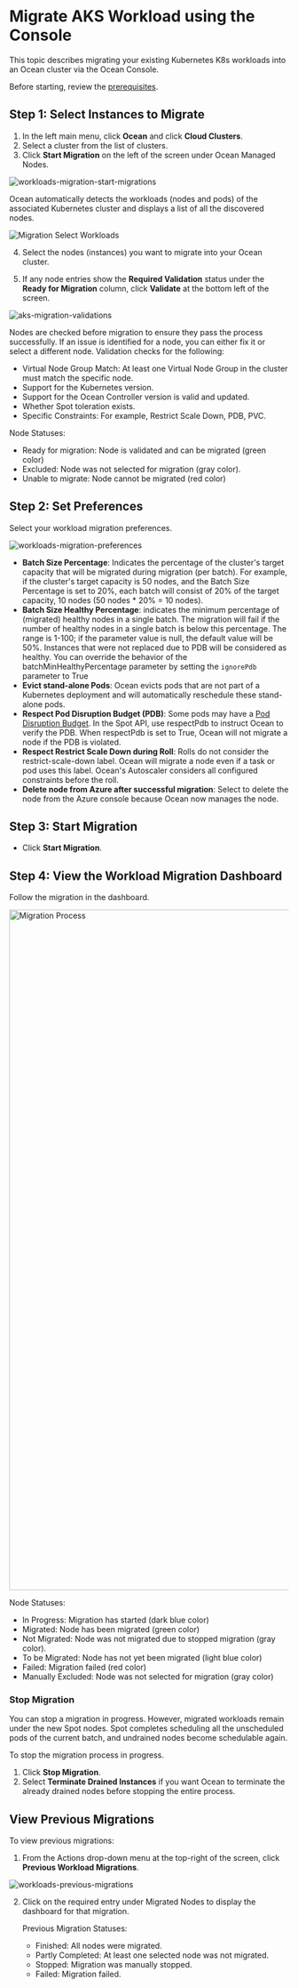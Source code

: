 #  Migrate AKS Workload using the Console

This topic describes migrating your existing Kubernetes K8s workloads into an Ocean cluster via the Ocean Console.

Before starting, review the [prerequisites](https://docs.spot.io/ocean/tutorials/migrate-workload-aks?id=prerequisites).

##  Step 1: Select Instances to Migrate

1.  In the left main menu, click **Ocean** and click **Cloud Clusters**.
2.  Select a cluster from the list of clusters.
3.  Click **Start Migration** on the left of the screen under Ocean Managed Nodes. 

![workloads-migration-start-migrations](https://github.com/spotinst/help/assets/159915991/998bb5f0-cdd8-4461-bd66-224df9a28590)

Ocean automatically detects the workloads (nodes and pods) of the associated Kubernetes cluster and displays a list of all the discovered nodes.

![Migration Select Workloads](https://github.com/spotinst/help/assets/159915991/72684d91-4b32-4892-a167-0455bfb1fabc)

4.  Select the nodes (instances) you want to migrate into your Ocean cluster.

5.  If any node entries show the **Required Validation** status under the **Ready for Migration** column, click **Validate** at the bottom left of the screen.

![aks-migration-validations](https://github.com/user-attachments/assets/c0e4f51f-2de8-4dce-8670-3f8a824641b6)

Nodes are checked before migration to ensure they pass the process successfully. If an issue is identified for a node, you can either fix it or select a different node. 
Validation checks for the following:
*  Virtual Node Group Match: At least one Virtual Node Group in the cluster must match the specific node.
*  Support for the Kubernetes version.
*  Support for the Ocean Controller version is valid and updated.
*  Whether Spot toleration exists.
*  Specific Constraints: For example, Restrict Scale Down, PDB, PVC.

Node Statuses:

*   Ready for migration: Node is validated and can be migrated (green color)
*   Excluded: Node was not selected for migration (gray color).
*   Unable to migrate: Node cannot be migrated (red color)

##  Step 2: Set Preferences

Select your workload migration preferences.

![workloads-migration-preferences](https://github.com/spotinst/help/assets/159915991/5ba5714c-88f8-478b-9d56-9ad048d543b4)


*  **Batch Size Percentage**: Indicates the percentage of the cluster's target capacity that will be migrated during migration (per batch). For example, if the cluster's target capacity is 50 nodes, and the Batch Size Percentage is set to 20%, each batch will consist of 20% of the target capacity, 10 nodes (50 nodes * 20% = 10 nodes).   
*  **Batch Size Healthy Percentage**: indicates the minimum percentage of (migrated) healthy nodes in a single batch.
The migration will fail if the number of healthy nodes in a single batch is below this percentage. The range is 1-100; if the parameter value is null, the default value will be 50%. Instances that were not replaced due to PDB will be considered as healthy. 
  You can override the behavior of the batchMinHealthyPercentage parameter by setting the `ignorePdb` parameter to True 
*  **Evict stand-alone Pods**: Ocean evicts pods that are not part of a Kubernetes deployment and will automatically reschedule these stand-alone pods.
*  **Respect Pod Disruption Budget (PDB)**: Some pods may have a [Pod Disruption Budget](https://kubernetes.io/docs/concepts/workloads/pods/disruptions/#pod-disruption-budgets). In the Spot API, use respectPdb to instruct Ocean to verify the PDB. When respectPdb is set to True, Ocean will not migrate a node if the PDB is violated. 
*  **Respect Restrict Scale Down during Roll**: Rolls do not consider the restrict-scale-down label. Ocean will migrate a node even if a task or pod uses this label. Ocean's Autoscaler considers all configured constraints before the roll.
*  **Delete node from Azure after successful migration**: Select to delete the node from the Azure console because Ocean now manages the node.


##  Step 3: Start Migration

*  Click **Start Migration**.

##  Step 4: View the Workload Migration Dashboard

Follow the migration in the dashboard.

<img width="1224" alt="Migration Process" src="https://github.com/spotinst/help/assets/159915991/1fc07669-40d4-4505-8765-1756fc46b79f">

Node Statuses:

*  In Progress: Migration has started (dark blue color)
*  Migrated: Node has been migrated (green color)
*  Not Migrated: Node was not migrated due to stopped migration (gray color).
*  To be Migrated: Node has not yet been migrated (light blue color)
*  Failed: Migration failed (red color)
*  Manually Excluded: Node was not selected for migration (gray color)

###  Stop Migration

You can stop a migration in progress. However, migrated workloads remain under the new Spot nodes. Spot completes scheduling all the unscheduled pods of the current batch, and undrained nodes become schedulable again.

To stop the migration process in progress.

1.  Click **Stop Migration**.
2.  Select **Terminate Drained Instances** if you want Ocean to terminate the already drained nodes before stopping the entire process.

##  View Previous Migrations

To view previous migrations:

1.   From the Actions drop-down menu at the top-right of the screen, click **Previous Workload Migrations**.

 ![workloads-previous-migrations](https://github.com/spotinst/help/assets/159915991/3397a2bb-25e2-4e75-91b9-e1d5ae3d487d)

2.  Click on the required entry under Migrated Nodes to display the dashboard for that migration.

    Previous Migration Statuses:

    *  Finished: All nodes were migrated.
    *  Partly Completed: At least one selected node was not migrated.
    *  Stopped: Migration was manually stopped.
    *  Failed: Migration failed.


 

